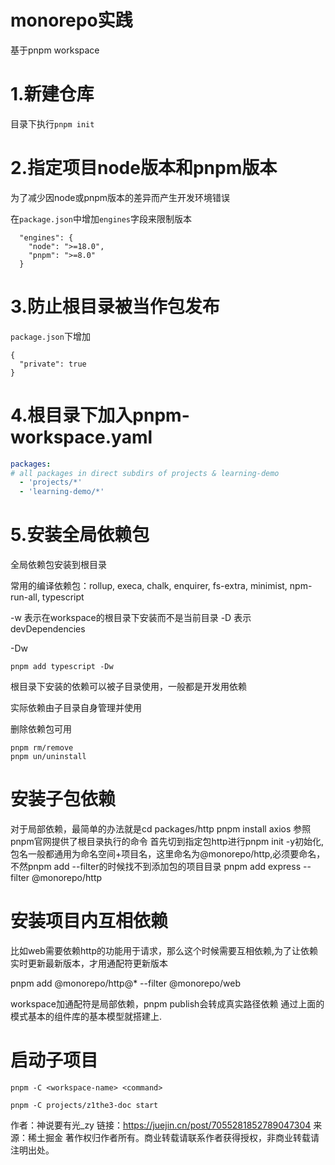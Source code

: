 # monorepo实践

基于pnpm workspace

# 1.新建仓库

目录下执行`pnpm init`

# 2.指定项目node版本和pnpm版本

为了减少因node或pnpm版本的差异而产生开发环境错误

在`package.json`中增加`engines`字段来限制版本

```
  "engines": {
    "node": ">=18.0",
    "pnpm": ">=8.0"
  }

```

# 3.防止根目录被当作**包**发布

`package.json`下增加

```
{
  "private": true
}
```

# 4.根目录下加入pnpm-workspace.yaml

```yaml
packages:
# all packages in direct subdirs of projects & learning-demo
  - 'projects/*'
  - 'learning-demo/*'

```

# 5.安装全局依赖包

全局依赖包安装到根目录

常用的编译依赖包：rollup, execa, chalk, enquirer, fs-extra, minimist,
npm-run-all, typescript

-w 表示在workspace的根目录下安装而不是当前目录
-D 表示devDependencies

-Dw

```
pnpm add typescript -Dw
```

根目录下安装的依赖可以被子目录使用，一般都是开发用依赖

实际依赖由子目录自身管理并使用

删除依赖包可用

```
pnpm rm/remove
pnpm un/uninstall
```

# 安装子包依赖

对于局部依赖，最简单的办法就是cd packages/http
pnpm install axios
参照pnpm官网提供了根目录执行的命令
首先切到指定包http进行pnpm init -y初始化,包名一般都通用为命名空间+项目名，这里命名为@monorepo/http,必须要命名，不然pnpm add --filter的时候找不到添加包的项目目录
pnpm add express --filter @monorepo/http

# 安装项目内互相依赖

比如web需要依赖http的功能用于请求，那么这个时候需要互相依赖,为了让依赖实时更新最新版本，才用通配符更新版本

pnpm add @monorepo/http@* --filter @monorepo/web

workspace加通配符是局部依赖，pnpm publish会转成真实路径依赖 通过上面的模式基本的组件库的基本模型就搭建上.

# 启动子项目

```
pnpm -C <workspace-name> <command>

pnpm -C projects/z1the3-doc start
```

作者：神说要有光_zy
链接：<https://juejin.cn/post/7055281852789047304>
来源：稀土掘金
著作权归作者所有。商业转载请联系作者获得授权，非商业转载请注明出处。
